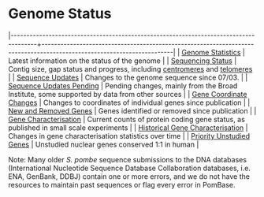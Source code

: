 # Genome Status

|--------------------------------------------------------------------------------------+-----------------------------------------------------------------------------------------------------------------------|
| [Genome Statistics](status/statistics)                                              | Latest information on the status of the genome                                                                        |
| [Sequencing Status](status/sequencing-status)                                       | Contig size, gap status and progress, including [centromeres](status/centromeres) and [telomeres](status/telomeres) |
| [Sequence Updates](status/sequence-updates)                                         | Changes to the genome sequence since 07/03.                                                                           |
| [Sequence Updates Pending](status/sequence-updates-pending)                         | Pending changes, mainly from the Broad Institute, some supported by data from other sources                           |
| [Gene Coordinate Changes](status/gene-coordinate-changes)                           | Changes to coordinates of individual genes since publication                                                          |
| [New and Removed Genes](status/new-and-removed-genes)                               | Genes identified or removed since publication                                                                         |
| [Gene Characterisation](status/gene-characterisation)                               | Current counts of protein coding gene status, as published in small scale experiments                                 |
| [Historical Gene Characterisation](status/gene-characterisation-statistics-history) | Changes in gene characterisation statistics over time                                                                 |
| [Priority Unstudied Genes](status/priority-unstudied-genes)                         | Unstudied nuclear genes conserved 1:1 in human                                                                        |

Note: Many older *S. pombe* sequence submissions to the DNA databases
(International Nucleotide Sequence Database Collaboration databases,
i.e. ENA, GenBank, DDBJ) contain one or more errors, and we do not have
the resources to maintain past sequences or flag every error in PomBase.


